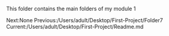 This folder contains the main folders of my module 1

Next:None
Previous:/Users/adult/Desktop/First-Project/Folder7
Current:/Users/adult/Desktop/First-Project/Readme.md 
